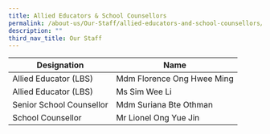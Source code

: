 ```yaml
---
title: Allied Educators & School Counsellors
permalink: /about-us/Our-Staff/allied-educators-and-school-counsellors/
description: ""
third_nav_title: Our Staff
---
```

| Designation | Name |
| -------- | -------- |
| Allied Educator (LBS) | Mdm Florence Ong Hwee Ming |
| Allied Educator (LBS) | Ms Sim Wee Li |
| Senior School Counsellor | Mdm Suriana Bte Othman |
School Counsellor | Mr Lionel Ong Yue Jin |

